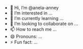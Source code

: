 - 👋 Hi, I’m @anela-anney
- 👀 I’m interested in ...
- 🌱 I’m currently learning ...
- 💞️ I’m looking to collaborate on ...
- 📫 How to reach me ...
- 😄 Pronouns: ...
- ⚡ Fun fact: ...

<!---
anela-anney/anela-anney is a ✨ special ✨ repository because its `README.md` (this file) appears on your GitHub profile.
You can click the Preview link to take a look at your changes.
--->
